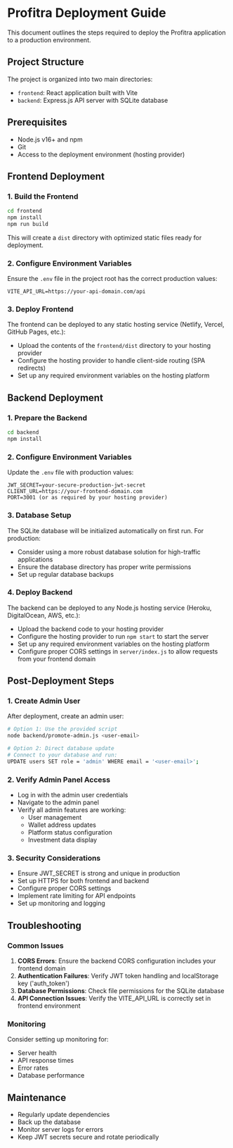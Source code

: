 # Profitra Deployment Guide

This document outlines the steps required to deploy the Profitra application to a production environment.

## Project Structure

The project is organized into two main directories:
- `frontend`: React application built with Vite
- `backend`: Express.js API server with SQLite database

## Prerequisites

- Node.js v16+ and npm
- Git
- Access to the deployment environment (hosting provider)

## Frontend Deployment

### 1. Build the Frontend

```bash
cd frontend
npm install
npm run build
```

This will create a `dist` directory with optimized static files ready for deployment.

### 2. Configure Environment Variables

Ensure the `.env` file in the project root has the correct production values:

```
VITE_API_URL=https://your-api-domain.com/api
```

### 3. Deploy Frontend

The frontend can be deployed to any static hosting service (Netlify, Vercel, GitHub Pages, etc.):

- Upload the contents of the `frontend/dist` directory to your hosting provider
- Configure the hosting provider to handle client-side routing (SPA redirects)
- Set up any required environment variables on the hosting platform

## Backend Deployment

### 1. Prepare the Backend

```bash
cd backend
npm install
```

### 2. Configure Environment Variables

Update the `.env` file with production values:

```
JWT_SECRET=your-secure-production-jwt-secret
CLIENT_URL=https://your-frontend-domain.com
PORT=3001 (or as required by your hosting provider)
```

### 3. Database Setup

The SQLite database will be initialized automatically on first run. For production:

- Consider using a more robust database solution for high-traffic applications
- Ensure the database directory has proper write permissions
- Set up regular database backups

### 4. Deploy Backend

The backend can be deployed to any Node.js hosting service (Heroku, DigitalOcean, AWS, etc.):

- Upload the backend code to your hosting provider
- Configure the hosting provider to run `npm start` to start the server
- Set up any required environment variables on the hosting platform
- Configure proper CORS settings in `server/index.js` to allow requests from your frontend domain

## Post-Deployment Steps

### 1. Create Admin User

After deployment, create an admin user:

```bash
# Option 1: Use the provided script
node backend/promote-admin.js <user-email>

# Option 2: Direct database update
# Connect to your database and run:
UPDATE users SET role = 'admin' WHERE email = '<user-email>';
```

### 2. Verify Admin Panel Access

- Log in with the admin user credentials
- Navigate to the admin panel
- Verify all admin features are working:
  - User management
  - Wallet address updates
  - Platform status configuration
  - Investment data display

### 3. Security Considerations

- Ensure JWT_SECRET is strong and unique in production
- Set up HTTPS for both frontend and backend
- Configure proper CORS settings
- Implement rate limiting for API endpoints
- Set up monitoring and logging

## Troubleshooting

### Common Issues

1. **CORS Errors**: Ensure the backend CORS configuration includes your frontend domain
2. **Authentication Failures**: Verify JWT token handling and localStorage key ('auth_token')
3. **Database Permissions**: Check file permissions for the SQLite database
4. **API Connection Issues**: Verify the VITE_API_URL is correctly set in frontend environment

### Monitoring

Consider setting up monitoring for:
- Server health
- API response times
- Error rates
- Database performance

## Maintenance

- Regularly update dependencies
- Back up the database
- Monitor server logs for errors
- Keep JWT secrets secure and rotate periodically
